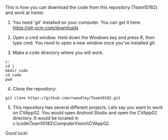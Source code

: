 This is how you can download the code from this repository (Team10182) and work at home:   

1. You need 'git' installed on your computer. You can get it here: https://git-scm.com/downloads

2. Open a cmd window. Hold down the Windows key and press R, then type cmd. You need to open a new window once you've installed git.

3. Make a code directory where you will work.

```
c:
cd \
mkdir code
cd code
pwd
```

4. Clone the repository:
```
git clone https://github.com/rwoodley/Team10182.git
```

5. This repository has several different projects. Lets say you want to work on CVApp02. You would open Android Studio and open the CVApp02 directory.
It would be located in c:\code\Team10182\ComputerVision\CVApp02.

Good luck!
